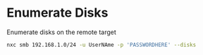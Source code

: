 # Enumerate Disks

Enumerate disks on the remote target

```bash
nxc smb 192.168.1.0/24 -u UserNAme -p 'PASSWORDHERE' --disks
```
